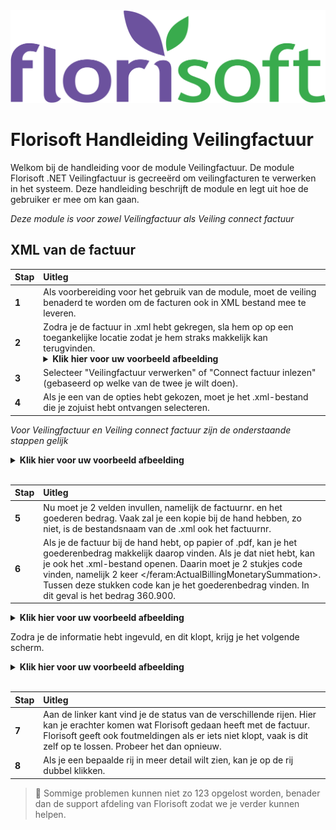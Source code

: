 <img src="../../fslogo.png"/>

# Florisoft Handleiding Veilingfactuur

Welkom bij de handleiding voor de module Veilingfactuur. De module Florisoft .NET Veilingfactuur is gecreeërd om veilingfacturen te verwerken in het systeem. Deze handleiding beschrijft de module en legt uit hoe de gebruiker er mee om kan gaan.

*Deze module is voor zowel Veilingfactuur als Veiling connect factuur*

## XML van de factuur

|Stap|Uitleg|
|:--|:--|
|**1**|Als voorbereiding voor het gebruik van de module, moet de veiling benaderd te worden om de facturen ook in XML bestand mee te leveren.
|**2**|Zodra je de factuur in .xml hebt gekregen, sla hem op op een toegankelijke locatie zodat je hem straks makkelijk kan terugvinden. <details><summary><b>Klik hier voor uw voorbeeld afbeelding</b></summary><img src=".Veilingfactuur Manual/media/image2.png" /></details>
|**3**|Selecteer "Veilingfactuur verwerken" of "Connect factuur inlezen" (gebaseerd op welke van de twee je wilt doen).
|**4**|Als je een van de opties hebt gekozen, moet je het .xml-bestand die je zojuist hebt ontvangen selecteren.

*Voor Veilingfactuur en Veiling connect factuur zijn de onderstaande stappen gelijk*

<details><summary><b>Klik hier voor uw voorbeeld afbeelding</b></summary><img src=".Veilingfactuur Manual/media/image3.png" /></details>
 <br/>


|Stap|Uitleg|
|:--|:--|
|**5**| Nu moet je 2 velden invullen, namelijk de factuurnr. en het goederen bedrag. Vaak zal je een kopie bij de hand hebben, zo niet, is de bestandsnaam van de .xml ook het factuurnr.
|**6**|Als je de factuur bij de hand hebt, op papier of .pdf, kan je het goederenbedrag makkelijk daarop vinden. Als je dat niet hebt, kan je ook het .xml-bestand openen. Daarin moet je 2 stukjes code vinden, namelijk 2 keer </feram:ActualBillingMonetarySummation>. Tussen deze stukken code kan je het goederenbedrag vinden. In dit geval is het bedrag 360.900.


<details><summary><b>Klik hier voor uw voorbeeld afbeelding</b></summary><img src=".Veilingfactuur Manual/media/image4.png" /></details>


Zodra je de informatie hebt ingevuld, en dit klopt, krijg je het volgende scherm.

<details><summary><b>Klik hier voor uw voorbeeld afbeelding</b></summary><img src=".Veilingfactuur Manual/media/image5.png" /></details>

<br/>

|Stap|Uitleg|
|:--|:--|
|**7**|Aan de linker kant vind je de status van de verschillende rijen. Hier kan je erachter komen wat Florisoft gedaan heeft met de factuur. Florisoft geeft ook foutmeldingen als er iets niet klopt, vaak is dit zelf op te lossen. Probeer het dan opnieuw.
|**8**|Als je een bepaalde rij in meer detail wilt zien, kan je op de rij dubbel klikken.

> :memo: Sommige problemen kunnen niet zo 123 opgelost worden, benader dan de support afdeling van Florisoft zodat we je verder kunnen helpen.